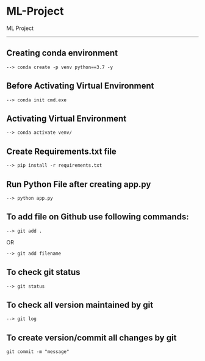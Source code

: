 # ML-Project
ML Project

<hr>

## Creating conda environment

```
--> conda create -p venv python==3.7 -y 
```

## Before Activating Virtual Environment

```
--> conda init cmd.exe
```

## Activating Virtual Environment
```
--> conda activate venv/
```

## Create Requirements.txt file

```
--> pip install -r requirements.txt
```

## Run Python File after creating app.py

```
--> python app.py
```

## To add file on Github use following commands:

```
--> git add .
```
OR
```
--> git add filename
```

## To check git status
```
--> git status
```

## To check all version maintained by git

```
--> git log
```

## To create version/commit all changes by git
```
git commit -m "message"
```